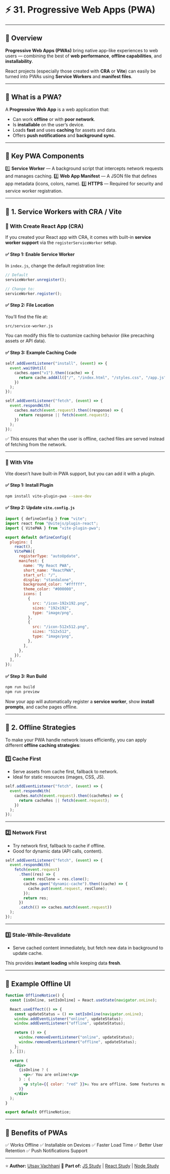 # ⚡ 31. Progressive Web Apps (PWA)

---

## 📘 Overview

**Progressive Web Apps (PWAs)** bring native app-like experiences to web users — combining the best of **web performance**, **offline capabilities**, and **installability**.

React projects (especially those created with **CRA** or **Vite**) can easily be turned into PWAs using **Service Workers** and **manifest files**.

---

## 🔹 What is a PWA?

A **Progressive Web App** is a web application that:

* Can work **offline** or with **poor network**.
* Is **installable** on the user’s device.
* Loads **fast** and uses **caching** for assets and data.
* Offers **push notifications** and **background sync**.

---

## 🔹 Key PWA Components

1️⃣ **Service Worker** — A background script that intercepts network requests and manages caching.
2️⃣ **Web App Manifest** — A JSON file that defines app metadata (icons, colors, name).
3️⃣ **HTTPS** — Required for security and service worker registration.

---

## 🧠 1. Service Workers with CRA / Vite

### 🧩 With Create React App (CRA)

If you created your React app with CRA, it comes with built-in **service worker support** via the `registerServiceWorker` setup.

#### ✅ Step 1: Enable Service Worker

In `index.js`, change the default registration line:

```js
// Default
serviceWorker.unregister();

// Change to:
serviceWorker.register();
```

#### ✅ Step 2: File Location

You’ll find the file at:

```
src/service-worker.js
```

You can modify this file to customize caching behavior (like precaching assets or API data).

#### ✅ Step 3: Example Caching Code

```js
self.addEventListener("install", (event) => {
  event.waitUntil(
    caches.open("v1").then((cache) => {
      return cache.addAll(["/", "/index.html", "/styles.css", "/app.js"]);
    })
  );
});

self.addEventListener("fetch", (event) => {
  event.respondWith(
    caches.match(event.request).then((response) => {
      return response || fetch(event.request);
    })
  );
});
```

✅ This ensures that when the user is offline, cached files are served instead of fetching from the network.

---

### 🧩 With Vite

Vite doesn’t have built-in PWA support, but you can add it with a plugin.

#### ✅ Step 1: Install Plugin

```bash
npm install vite-plugin-pwa --save-dev
```

#### ✅ Step 2: Update `vite.config.js`

```js
import { defineConfig } from "vite";
import react from "@vitejs/plugin-react";
import { VitePWA } from "vite-plugin-pwa";

export default defineConfig({
  plugins: [
    react(),
    VitePWA({
      registerType: "autoUpdate",
      manifest: {
        name: "My React PWA",
        short_name: "ReactPWA",
        start_url: "/",
        display: "standalone",
        background_color: "#ffffff",
        theme_color: "#000000",
        icons: [
          {
            src: "/icon-192x192.png",
            sizes: "192x192",
            type: "image/png",
          },
          {
            src: "/icon-512x512.png",
            sizes: "512x512",
            type: "image/png",
          },
        ],
      },
    }),
  ],
});
```

#### ✅ Step 3: Run Build

```bash
npm run build
npm run preview
```

Now your app will automatically register a **service worker**, show **install prompts**, and cache pages offline.

---

## 🔹 2. Offline Strategies

To make your PWA handle network issues efficiently, you can apply different **offline caching strategies**:

### 1️⃣ **Cache First**

* Serve assets from cache first, fallback to network.
* Ideal for static resources (images, CSS, JS).

```js
self.addEventListener("fetch", (event) => {
  event.respondWith(
    caches.match(event.request).then((cacheRes) => {
      return cacheRes || fetch(event.request);
    })
  );
});
```

---

### 2️⃣ **Network First**

* Try network first, fallback to cache if offline.
* Good for dynamic data (API calls, content).

```js
self.addEventListener("fetch", (event) => {
  event.respondWith(
    fetch(event.request)
      .then((res) => {
        const resClone = res.clone();
        caches.open("dynamic-cache").then((cache) => {
          cache.put(event.request, resClone);
        });
        return res;
      })
      .catch(() => caches.match(event.request))
  );
});
```

---

### 3️⃣ **Stale-While-Revalidate**

* Serve cached content immediately, but fetch new data in background to update cache.

This provides **instant loading** while keeping data **fresh**.

---

## 🧩 Example Offline UI

```jsx
function OfflineNotice() {
  const [isOnline, setIsOnline] = React.useState(navigator.onLine);

  React.useEffect(() => {
    const updateStatus = () => setIsOnline(navigator.onLine);
    window.addEventListener("online", updateStatus);
    window.addEventListener("offline", updateStatus);

    return () => {
      window.removeEventListener("online", updateStatus);
      window.removeEventListener("offline", updateStatus);
    };
  }, []);

  return (
    <div>
      {isOnline ? (
        <p>✅ You are online!</p>
      ) : (
        <p style={{ color: "red" }}>⚠️ You are offline. Some features may not work.</p>
      )}
    </div>
  );
}

export default OfflineNotice;
```

---

## 🧠 Benefits of PWAs

✅ Works Offline
✅ Installable on Devices
✅ Faster Load Time
✅ Better User Retention
✅ Push Notifications Support

---

⭐ **Author:** [Utsav Vachhani](https://github.com/utsavvachhani)
📘 **Part of:** [JS Study](../../../JS-STUDY/) | [React Study](../../../REACT-STUDY/) | [Node Study](../../../NODE-STUDY/)
